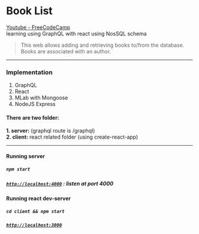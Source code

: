 # Book List 
[Youtube - FreeCodeCamp](https://www.youtube.com/watch?v=ed8SzALpx1Q) <br>
learning using GraphQL with react using NosSQL schema
> This web allows adding and retrieving books to/from the database. Books are associated with an author.
-----------
### Implementation
  1. GraphQL 
  2. React
  3. MLab with Mongoose
  4. NodeJS Express

#### There are two folder:
  __1. server:__ (graphql route is /graphql)<br>
  __2. client:__ react related folder (using create-react-app)
  
------------
#### Running server
##### `npm start`
##### <a href="http://localhost:4000">`http://localhost:4000`</a> : listen at port 4000 
#### Running react dev-server
##### `cd client && npm start`
##### <a href="http://localhost:3000">`http://localhost:3000`</a>
